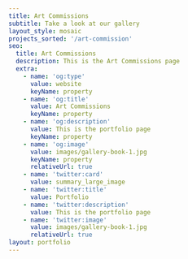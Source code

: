 ```yaml
---
title: Art Commissions
subtitle: Take a look at our gallery
layout_style: mosaic
projects_sorted: '/art-commission'
seo:
  title: Art Commissions
  description: This is the Art Commissions page
  extra:
    - name: 'og:type'
      value: website
      keyName: property
    - name: 'og:title'
      value: Art Commissions
      keyName: property
    - name: 'og:description'
      value: This is the portfolio page
      keyName: property
    - name: 'og:image'
      value: images/gallery-book-1.jpg
      keyName: property
      relativeUrl: true
    - name: 'twitter:card'
      value: summary_large_image
    - name: 'twitter:title'
      value: Portfolio
    - name: 'twitter:description'
      value: This is the portfolio page
    - name: 'twitter:image'
      value: images/gallery-book-1.jpg
      relativeUrl: true
layout: portfolio
---
```

